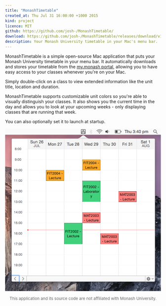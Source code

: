 ```yaml
---
title: "MonashTimetable"
created_at: Thu Jul 31 16:00:00 +1000 2015
kind: project
licence: MIT
github: https://github.com/josh-/MonashTimetable/
download: https://github.com/josh-/MonashTimetable/releases/download/v1.0/MonashTimetable.zip
description: Your Monash University timetable in your Mac's menu bar.
---
```


MonashTimetable is a simple open-source Mac application that puts your Monash University timetable in your menu bar. It automatically downloads and stores your timetable from the [my.monash portal](https://my.monash.edu.au), allowing you to have easy access to your classes whenever you're on your Mac.

Simply double-click on a class to view extended information like the unit title, location and duration.

MonashTimetable supports customizable unit colors so you're able to visually distinguish your classes. It also shows you the current time in the day and allows you to look at your upcoming weeks - only displaying classes that are running that week.

You can also optionally set it to launch at startup.

<img class="responsive center" style="max-height: 600px" src="MonashTimetable.png">

<p style="color: #666; font-size: 13px; text-align: center;">This application and its source code are not affiliated with Monash University.
